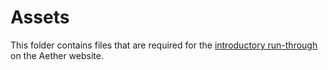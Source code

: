 # Assets

This folder contains files that are required for the [introductory run-through](https://aether.ehealthafrica.org/documentation/try/) on the Aether website.
